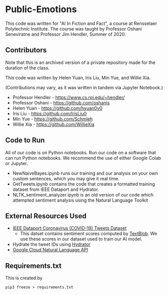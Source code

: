 # Public-Emotions

This code was written for "AI In Fiction and Fact", a course at Rensselaer Polytechnic Institute.
The course was taught by Professor Oshani Seneviratne and Professor Jim Hendler, Summer of 2020.

## Contributors

Note that this is an archived version of a private repository made for the duration of the class.

This code was written by Helen Yuan, Iris Liu, Min Yue, and Willie Xia.

(Contributions may vary, as it was written in tandem via Jupyter Notebook.)

* Professor Hendler - https://www.cs.rpi.edu/~hendler/
* Professor Oshani - https://github.com/oshanis
* Helen Yuan - https://github.com/hyuan0v0
* Iris Liu - https://github.com/IrisLiu0
* Min Yue - https://github.com/Schmleh
* Willie Xia - https://github.com/WillieXia


## Code to Run
All of our code is on Python notebooks. Run our code on a software that can run Python notebooks. We recommend the use of either Google Colab or Jupyter.
* NewNaiveBayes.ipynb runs our training and our analysis on your own custom sentences, which you may give it real time.
* GetTweets.ipynb contains the code that creates a formatted training dataset from IEEE Dataport and Hydrator.
* NLTK_sentiment_analyzer.ipynb is an old version of our code which attempted sentiment analysis using the Natural Language Toolkit

## External Resources Used
* [IEEE Dataport Coronavirus (COVID-19) Tweets Dataset](https://ieee-dataport.org/open-access/coronavirus-covid-19-tweets-dataset)
	* This datset contains sentiment scores computed by [TextBlob](https://textblob.readthedocs.io/en/dev/). We use these scores in our dataset used to train our AI model.
* Hydrate the tweet IDs using [Hydrator](https://github.com/DocNow/hydrator)
* [Google Cloud Natural Language API](https://cloud.google.com/natural-language/)

## Requirements.txt

This is created by

```
pip3 freeze > requirements.txt
```
